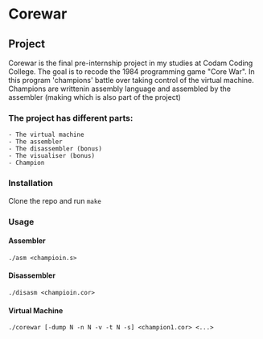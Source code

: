 # Corewar

## Project

Corewar is the final pre-internship project in my studies at Codam Coding College. The goal is to recode the 1984 programming game "Core War". In this program 'champions' battle over taking control of the virtual machine. Champions are writtenin assembly language and assembled by the assembler (making which is also part of the project)

### The project has different parts:
```
- The virtual machine
- The assembler
- The disassembler (bonus)
- The visualiser (bonus)
- Champion
```

### Installation

Clone the repo and run ```make```

### Usage

#### Assembler

```./asm <champioin.s>```

#### Disassembler

```./disasm <champioin.cor>```

#### Virtual Machine

```./corewar [-dump N -n N -v -t N -s] <champion1.cor> <...>```
